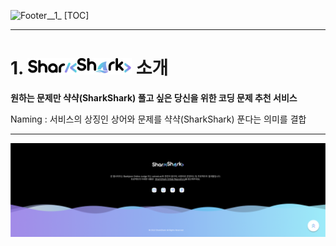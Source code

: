 ![Footer__1_](./images/README/Footer__1_.png)
[TOC]





------------------------------------------

# 1. ![logo_dark](./images/README/logo_dark.png) 소개

**원하는 문제만 샥샥(SharkShark) 풀고 싶은 당신을 위한 코딩 문제 추천 서비스**
  
Naming : 서비스의 상징인 상어와 문제를 샥샥(SharkShark) 푼다는 의미를 결합



------------------------------------------------------


![Footer](./images/README/Footer.png)
